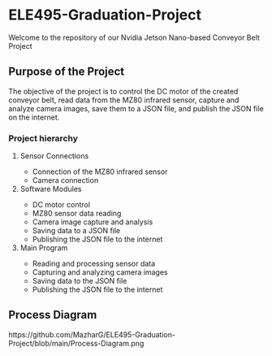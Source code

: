 # ELE495-Graduation-Project
Welcome to the repository of our Nvidia Jetson Nano-based Conveyor Belt Project
## Purpose of the Project
The objective of the project is to control the DC motor of the created conveyor belt, read data from the MZ80 infrared sensor, capture and analyze camera images, save them to a JSON file, and publish the JSON file on the internet.
### Project hierarchy
<ol>
  <li>Sensor Connections</li>
    <ul>
      <li>Connection of the MZ80 infrared sensor</li>
      <li>Camera connection</li>
    </ul>
  <li>Software Modules</li>
    <ul>
      <li>DC motor control</li>
      <li>MZ80 sensor data reading</li>
      <li>Camera image capture and analysis</li>
      <li>Saving data to a JSON file</li>
      <li>Publishing the JSON file to the internet</li>
    </ul>
  <li>Main Program</li>
    <ul>
      <li>Reading and processing sensor data</li>
      <li>Capturing and analyzing camera images</li>
      <li>Saving data to the JSON file</li>
      <li>Publishing the JSON file to the internet</li>
    </ul>
</ol>
<h2>Process Diagram</h2>
https://github.com/MazharG/ELE495-Graduation-Project/blob/main/Process-Diagram.png

